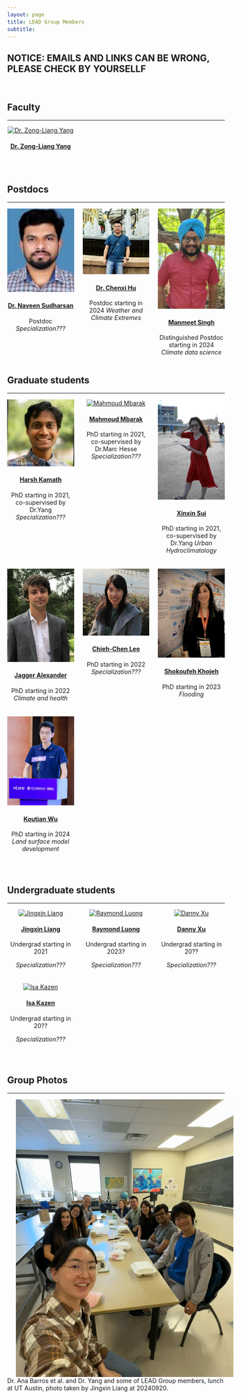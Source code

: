 ```yaml
---
layout: page
title: LEAD Group Members
subtitle: 
---
```


<h2>NOTICE: EMAILS AND LINKS CAN BE WRONG, PLEASE CHECK BY YOURSELLF</h2>
<!-- <h2>NOTICE: SORT OF NAMES CAN BE WRONG, PLEASE CHECK BY YOURSELLF</h2>-->
<!-- <h2><a href="https://lead-utexas.github.io/people/members/Liang/" target="_blank" >Please ref to website of Liang</a> </h2>-->
<br><!-- <br>-->

<h2>Faculty</h2>
<hr>

<div style="display: grid; grid-template-columns: repeat(3, 1fr); gap: 20px; text-align: center;">

<div style="width: 100%; max-width: 200px; margin: 0 auto;">
    <a href="https://lead-utexas.github.io/people/members/Liang/">
        <img src="/people/images/Liang.jpg" alt="Dr. Zong-Liang Yang" style="width: 100%;"/>
        <h4>Dr. Zong-Liang Yang</h4>
    </a>
</div>

</div>

<br><!-- <br>-->


<!--
<h2>Research staffs</h2>
<hr>

<br><!-- <br>-->

<h2>Postdocs</h2>
<hr>

<!--V1-->
<div style="display: grid; grid-template-columns: repeat(3, 1fr); gap: 20px; text-align: center;">

<div style="width: 100%; max-width: 200px; margin: 0 auto;">
<a href="https://www.jsg.utexas.edu/researcher/naveen_sudharsan/">
     <img src="/people/images/naveen_sudharsan.jpg" alt="Naveen Sudharsan" style="width: 100%;"/>
    <h4>Dr. Naveen Sudharsan</h4>
</a>
    <p>Postdoc
    <em>Specialization???</em></p>
</div>

<div style="width: 100%; max-width: 200px; margin: 0 auto;">
<a href="https://www.researchgate.net/profile/Hu-Chenxi-2/research">
     <img src="/people/images/Chenxi.jpg" alt="Chenxi Hu" style="width: 100%;"/>
    <h4>Dr. Chenxi Hu</h4>
</a>
    <p>Postdoc starting in 2024
    <em>Weather and Climate Extremes</em></p>
</div>

<!--
<div style="width: 100%; max-width: 200px; margin: 0 auto;">
<a href="https://lead-utexas.github.io/people/members/ShyamaMohanty/">
     <img src="/people/images/placeholder.jpg" alt="Shyama Mohanty" style="width: 100%;"/>
    <h4>Dr. Shyama Mohanty</h4>
</a>
    <p>Postdoc starting in 2024
    <em>Specialization???</em></p>
</div>
------>

<div style="width: 100%; max-width: 200px; margin: 0 auto;">
<a href="https://manmeet3591.github.io/">
     <img src="/people/images/Manmeet.jpg" alt="Manmeet" style="width: 100%;"/>
<h4>Manmeet Singh</h4>
</a>
     <p>Distinguished Postdoc starting in 2024
     <em>Climate data science</em></p>
</div>

</div>


<h2>Graduate students</h2>
<hr><div style="display: grid; grid-template-columns: repeat(3, 1fr); gap: 20px; text-align: center;">

  <div style="width: 100%; max-width: 200px; margin: 0 auto;">
    <a href="https://www.researchgate.net/profile/Harsh-Kamath">
      <img src="/people/images/HKamath.jpg" alt="Harsh" style="width: 100%;"/>
      <h4>Harsh Kamath</h4>
    </a>
    <p>PhD starting in 2021, co-supervised by Dr.Yang
    <em>Specialization???</em></p>
  </div>
  
  <div style="width: 100%; max-width: 200px; margin: 0 auto;">
    <a href="https://www.jsg.utexas.edu/student/mahmoud_mbarak/">
      <img src="/people/images/placeholder.jpg" alt="Mahmoud Mbarak" style="width: 100%;"/>
      <h4>Mahmoud Mbarak</h4>
    </a>
    <p>PhD starting in 2021, co-supervised by Dr.Marc Hesse
    <em>Specialization???</em></p>
  </div>

  <div style="width: 100%; max-width: 200px; margin: 0 auto;">
    <a href="https://scholar.google.com/citations?user=w1AJmpYAAAAJ&hl=en">
      <img src="/people/images/Sui.jpg" alt="Xinxin Sui" style="width: 100%;"/>
      <h4>Xinxin Sui</h4>
    </a>
    <p>PhD starting in 2021, co-supervised by Dr.Yang
    <em>Urban Hydroclimatology</em></p>
  </div>

<!--  <div style="width: 100%; max-width: 200px; margin: 0 auto;">
    <a href="https://lead-utexas.github.io/people/members/Liang/">
      <img src="/people/images/placeholder.jpg" alt="Caleb Earl Adams" style="width: 100%;"/>
      <h4>Caleb Earl Adams</h4>
    </a>
    <p>PhD starting in 2022
    <em>Specialization???</em></p>
  </div>
--> 

  <div style="width: 100%; max-width: 200px; margin: 0 auto;">
    <a href="https://jaggeralexander.github.io/">
      <img src="/people/images/Jagger.jpg" alt="Jagger Alexander" style="width: 100%;"/>
      <h4>Jagger Alexander</h4>
    </a>
    <p>PhD starting in 2022
    <em>Climate and health</em></p>
  </div>

  <div style="width: 100%; max-width: 200px; margin: 0 auto;">
    <a href="https://lead-utexas.github.io/people/members/Liang/">
      <img src="/people/images/Chieh-Chen.jpg" alt="Chieh-Chen Lee" style="width: 100%;"/>
      <h4>Chieh-Chen Lee</h4>
    </a>
    <p>PhD starting in 2022
    <em>Specialization???</em></p>
  </div>

<!--  <div style="width: 100%; max-width: 200px; margin: 0 auto;">
    <a href="https://lead-utexas.github.io/people/members/Liang/">
      <img src="/people/images/placeholder.jpg" alt="Sasanka Talukdar" style="width: 100%;"/>
      <h4>Sasanka Talukdar</h4>
    </a>
    <p>PhD starting in 2022, co-supervised by Dr.Yang
    <em>Specialization???</em></p>
  </div>
-->

  <div style="width: 100%; max-width: 200px; margin: 0 auto;">
    <a href="https://scholar.google.com/citations?user=ENiuR10AAAAJ&hl=en">
      <img src="/people/images/Shuku.jpg" alt="Shokoufeh Khojeh" style="width: 100%;"/>
      <h4>Shokoufeh Khojeh</h4>
    </a>
    <p>PhD starting in 2023
    <em>Flooding</em></p>
  </div>
  
  <div style="width: 100%; max-width: 200px; margin: 0 auto;">
    <a href="https://lead-utexas.github.io/people/members/Wu/">
      <img src="/people/images/Wu.jpg" alt="Koutian Wu" style="width: 100%;"/>
      <h4>Koutian Wu</h4>
    </a>
    <p>PhD starting in 2024
    <em>Land surface model development</em></p>
  </div>
  
<!--  <div style="width: 100%; max-width: 200px; margin: 0 auto;">
    <a href="https://lead-utexas.github.io/people/members/Liang/">
      <img src="/people/images/placeholder.jpg" alt="Rakshith" style="width: 100%;"/>
      <h4>Rakshith</h4>
    </a>
    <p>PhD starting in 2024
    <em>Specialization???</em></p>
  </div>
-->

<!--
  <div style="width: 100%; max-width: 200px; margin: 0 auto;">
    <a href="https://lead-utexas.github.io/people/members/Liang/">
      <img src="/people/images/placeholder.jpg" alt="Prudhvi" style="width: 100%;"/>
      <h4>Prudhvi</h4>
    </a>
    <p>Master since 2024
    <em>Specialization???</em></p>
  </div>
-->

</div>

<br><!-- <br>-->

<h2>Undergraduate students</h2>
<hr>
<div style="display: grid; grid-template-columns: repeat(3, 1fr); gap: 20px; text-align: center;">
     <div style="width: 100%; max-width: 200px; margin: 0 auto;">
         <a href="https://lead-utexas.github.io/people/members/Liang/">
           <img src="/people/images/placeholder.jpg" alt="Jingxin Liang" style="width: 100%;"/>
           <h4>Jingxin Liang</h4>
         </a>
         <p>Undergrad starting in 2021</p>
         <p><em>Specialization???</em></p>
     </div>
     <div style="width: 100%; max-width: 200px; margin: 0 auto;">
         <a href="https://lead-utexas.github.io/people/members/Liang/">
           <img src="/people/images/placeholder.jpg" alt="Raymond Luong" style="width: 100%;"/>
           <h4>Raymond Luong</h4>
         </a>
         <p>Undergrad starting in 2023?</p>
         <p><em>Specialization???</em></p>
     </div>
     <div style="width: 100%; max-width: 200px; margin: 0 auto;">
         <a href="https://lead-utexas.github.io/people/members/Liang/">
           <img src="/people/images/placeholder.jpg" alt="Danny Xu" style="width: 100%;"/>
           <h4>Danny Xu</h4>
         </a>
         <p>Undergrad starting in 20??</p>
         <p><em>Specialization???</em></p>
     </div>     
     <div style="width: 100%; max-width: 200px; margin: 0 auto;">
         <a href="https://lead-utexas.github.io/people/members/Liang/">
           <img src="/people/images/placeholder.jpg" alt="Isa Kazen" style="width: 100%;"/>
           <h4>Isa Kazen</h4>
         </a>
         <p>Undergrad starting in 20??</p>
         <p><em>Specialization???</em></p>
     </div>
</div>

<br><!-- <br>-->


<h2>Group Photos</h2>
<hr>
<img src="/people/images/Yang%2C%20Ana%20Barros%20et%20al.%20lunch%2020240920%20UT%20Austin%2C%20Photo%20taken%20by%20Jingxin%20Liang.jpg" width="800" align="center" hspace="20" target="_blank" title="LEAD-GroupPhoto" />
Dr. Ana Barros et al. and Dr. Yang and some of LEAD Group members, lunch at UT Austin, photo taken by Jingxin Liang at 20240920.

<br>
<br>
<br>
<br>
<br>
<br>
<br>
<br>

<!--
<h2>Collaborators</h2>
<hr>
<span style="font-size: 15px !important; color: #0055A9;">Within CNIR</span>

<li><span style="font-size: 15px !important; color: #555;">Dr. AAA BBB, Research professor: AAA BBB</span></li>

<li><span style="font-size: 15px !important; color: #555;">Dr. AAA BBB, Research professor: AAA BBB</span></li>

<li><span style="font-size: 15px !important; color: #555;">AAA BBB (PhD student) and AAA BBB (Professor at Electronic and Electrical Engineering, SKKU, <a href="https://www.sites.google.com/site/medicalimageprocessinglab/home">AAA BBB lab</a>): Projects using AAA BBB (named AAA BBB Project)</span></li>

<br>
<span style="font-size: 15px !important; color: #0055A9;">Within SKKU</span>

<li><span style="font-size: 15px !important; color: #555;">AAA BBB (PhD student), AAA BBB (undergrad), AAA BBB (MS student), and AAA BBB (Professor at Electronic and Electrical Engineering, SKKU, <a href="http://mind.skku.edu">AAA BBB lab</a>): Developing AAA BBB (named AAA BBB Project)</span></li>

<br>
<span style="font-size: 15px !important; color: #0055A9;">Outside of SKKU</span>

<li><span style="font-size: 15px !important; color: #555;">AAA BBB and AAA BBB (Professor in the department of Electronics Engineering at Incheon National University, <a href="http://brain.inu.ac.kr">AAA BBB Lab</a>): Modeling AAA BBB</span></li>

<li><span style="font-size: 15px !important; color: #555;">AAA BBB (Professor in the department of Psychology at Seoul National University, <a href="https://ccs-lab.github.io">AAA BBB Laboratory</a>): Computational modeling of AAA BBB</span></li>


<br>
<span style="font-size: 15px !important; color: #0055A9;">International</span>

<li><span style="font-size: 15px !important; color: #555;">AAA BBB et al. (My PhD advisor, University of Colorado Boulder, <a href="http://canlabweb.colorado.edu/">AAA BBB lab</a>): Various projects</span></li>

<li><span style="font-size: 15px !important; color: #555;">AAA BBB (University of Miami, <a href="http://www.losinlab.org">AAA BBB lab</a>): The AAA BBB effects on AAA BBB</span></li>

<li><span style="font-size: 15px !important; color: #555;">AAA BBB (University of Maryland, <a href="http://shackmanlab.org">AAA BBB lab</a>): AAA BBB</span></li>

<li><span style="font-size: 15px !important; color: #555;">AAA BBB et al. (Universitaire de Montréal, <a href="http://rainville.criugm.qc.ca/wordpress/?page_id=52&lang=en">AAA BBB</a>): AAA BBB</span></li>

<li><span style="font-size: 15px !important; color: #555;">AAA BBB (University of Arizona, <a href="http://www.u.arizona.edu/~jandrewshanna/Jessica_Andrews-Hanna/Home.html">AAA BBB lab</a>): AAA BBB task </span></li>

<li><span style="font-size: 15px !important; color: #555;">AAA BBB (UCLA, <a href="https://sanlab.psych.ucla.edu">AAA BBB lab</a>) and AAA BBB (UCLA, <a href="http://www.scn.ucla.edu">AAA BBB lab</a>): AAA BBB</span></li>


<br><!-- <br>--><br>


<!-- <b><span style="font-size: 20px !important; color: #0055A9;">We're hiring!</h2> <span style="font-size: 16px !important;">(for more imforation, please see [here](/jobs/))</span>-->

<!-- 
## Past Members

### University at Buffalo
<ul>
     <li><a href="https://longshengsun.net" target="_blank">Longsheng Sun</a>, Ph.D., 2016, Designing Regulation Policies for Hazardous Materials Transportation</li>
     <li><a href="https://www.linkedin.com/pub/masoumeh-taslimi/92/b90/b33" target="_blank">Masoumeh Taslimi</a>, Ph.D., 2015, On the Analysis of Two Problems related to Risk Management in Urban Transportation Networks</li>
     <li><a href="https://www.linkedin.com/in/tolou-esfandeh-phd-b179b237" target="_blank">Tolou Esfandeh</a>, Ph.D., 2015, Regulating Hazardous Materials Transportation by Dual-Toll Pricing and Time-Dependent Network Design Policies</li>
     <li><a href="https://www.linkedin.com/pub/iakovos-toumazis/49/327/917" target="_blank">Iakovos Toumazis</a>, Ph.D., 2015, Dynamic Chemotherapy Scheduling for Metastatic Colorectal Cancer Patients: Assessments and Improvements (<a href="http://toumiak.com" target="_blank">web</a>)</li>
     <li><a href="https://www.linkedin.com/profile/view?id=61312329" target="_blank">Md. Tanveer Ahmed</a>, Ph.D., 2013, Revenue Management for Online Advertisement Services</li>
     <li><a href="https://www.linkedin.com/profile/view?id=355659138">Paul Berglund</a>, Ph.D., 2012 Three Problems in Discrete Network Facility Location</li>
     <li><a href="https://www.linkedin.com/profile/view?id=67693217">Yingying Kang</a>, Ph.D., 2011, (co-advisor Dr. Rajan Batta), Value-at-Risk Models for Hazardous Materials Transportation</li>
     <li><a href="https://www.linkedin.com/in/alisattarzadeh" target="_blank">Ali Sattarzadeh</a>, M.S., 2015, Hazmat Network Design Considering Risk and Cost Equity</li>
     <li><a href="https://www.linkedin.com/profile/view?id=82661512" target="_blank">Zulqarnain Haider</a>, M.S., 2014, Inventory Rebalancing through Pricing in Public Bike Sharing Systems</li>
     <li><a href="https://www.linkedin.com/profile/view?id=109106725" target="_blank">Chelsea Greene</a>, M.S., 2013 (co-advisor Dr. Rajan Batta), OR/MS Approaches to Problems involving Hazardous Materials Risk and Impacts from a Natural Disaster</li>
     <li><a href="https://www.linkedin.com/profile/view?id=29510416" target="_blank">Anand Srinivasan</a>, M.S., 2010, Operations of Online Advertising Services and Publisher's Options</li>
     <li><a href="https://www.linkedin.com/profile/view?id=46544652" target="_blank">Amod Anand Agashe</a>, M.S., 2010, Stochastic Revenue Optimization in Online Advertising</li>
     <li><a href="https://www.linkedin.com/profile/view?id=46856185" target="_blank">Varun Narayana Kutty</a>, M.S., 2010, Accept-Reject Decision in Online Advertising using Geometric Brownian Motion</li>
</ul>

-->
